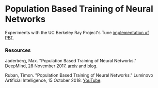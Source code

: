 # Population Based Training of Neural Networks

Experiments with the UC Berkeley Ray Project's Tune [implementation of PBT](https://ray.readthedocs.io/en/latest/tune.html).


### Resources

Jaderberg, Max. "Population Based Training of Neural Networks." DeepMind, 28 November 2017.  [arxiv](https://arxiv.org/abs/1711.09846) and [blog](https://deepmind.com/blog/population-based-training-neural-networks/).

Ruban, Timon.  "Population Based Training of Neural Networks." Luminovo Artificial Intelligence, 15 October 2018.  [YouTube](https://www.youtube.com/watch?v=l-Ga0E9vldg).
